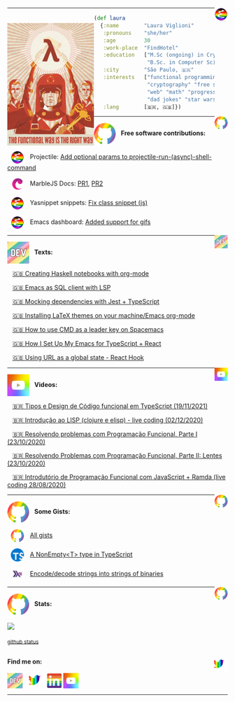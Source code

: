
<img src="https://github.com/Viglioni/viglioni/blob/main/pics/emacs logo.png"
     alt="emacs logo"
     height="30px"
     align="right" />
   
---

<img src="https://github.com/Viglioni/viglioni/blob/main/pics/functional.jpg"
     alt="Functional way is the right way"
     style="margin-top:20px;"
     height="280px"
     align="left" />

```clojure
(def laura
  {:name        "Laura Viglioni"
   :pronouns    "she/her"
   :age         30
   :work-place  "FindHotel"
   :education   ["M.Sc (ongoing) in Cryptography" 
                 "B.Sc. in Computer Science @ UNICAMP"]
   :city        "São Paulo, 🇧🇷"
   :interests   ["functional programming" "emacs" 
                 "cryptography" "free software" 
                 "web" "math" "progressive rock" 
                 "dad jokes" "star wars quotes"]
   :lang        [🇧🇷, 🇬🇧]})
```






<!---------------------
       FS SECTION 
----------------------->

<img src="https://github.com/Viglioni/viglioni/blob/main/pics/github.png"
     alt="github logo"
     height="30px"
     align="right" />
     
---
<img src="https://github.com/Viglioni/viglioni/blob/main/pics/github.png"
     alt="github logo"
     height="50px"
     align="center" /> &nbsp; **Free software contributions:**
    
&nbsp;&nbsp;<img src="https://github.com/Viglioni/viglioni/blob/main/pics/emacs logo.png"
     alt="emacs logo"
     height="30px"
     style="padding-right: 10px;"
     align="center" /> Projectile: [Add optional params to projectile-run-(async)-shell-command](https://github.com/bbatsov/projectile/pull/1675)

&nbsp;&nbsp;<img src="https://github.com/Viglioni/viglioni/blob/main/pics/marblejs.png"
     alt="emacs logo"
     height="30px"
     style="padding-right: 10px;"
     align="center" /> MarbleJS Docs: [PR1](https://github.com/marblejs/docs/pull/28), [PR2](https://github.com/marblejs/docs/pull/29)
     
&nbsp;&nbsp;<img src="https://github.com/Viglioni/viglioni/blob/main/pics/emacs logo.png"
     alt="emacs logo"
     height="30px"
     style="padding-right: 10px;"
     align="center" /> Yasnippet snippets: [Fix class snippet (js)](https://github.com/AndreaCrotti/yasnippet-snippets/pull/426)
     
&nbsp;&nbsp;<img src="https://github.com/Viglioni/viglioni/blob/main/pics/emacs logo.png"
     alt="emacs logo"
     height="30px"
     style="padding-right: 10px;"
     align="center" /> Emacs dashboard: [Added support for gifs](https://github.com/emacs-dashboard/emacs-dashboard/pull/327)     









<!---------------------
     TEXTS SECTION 
----------------------->

<img src="https://github.com/Viglioni/viglioni/blob/main/pics/dev.jpeg"
     alt="dev.to logo"
     height="30px"
     align="right" />
     
---

<img src="https://github.com/Viglioni/viglioni/blob/main/pics/dev.jpeg"
     alt="dev.to logo"
     height="50px"
     align="center" /> &nbsp; **Texts:**

&nbsp;&nbsp;&nbsp;[🇬🇧 Creating Haskell notebooks with org-mode](https://dev.to/viglioni/creating-haskell-notebooks-with-org-mode-4h7)
     
&nbsp;&nbsp;&nbsp;[🇬🇧 Emacs as SQL client with LSP](https://dev.to/viglioni/emacs-as-sql-client-with-lsp-143l)
     
&nbsp;&nbsp;&nbsp;[🇬🇧 Mocking dependencies with Jest + TypeScript](https://dev.to/viglioni/mocking-dependencies-with-jest-typescript-12im)

&nbsp;&nbsp;&nbsp;[🇬🇧 Installing LaTeX themes on your machine/Emacs org-mode](https://dev.to/viglioni/installing-latex-themes-on-your-machine-emacs-org-mode-1k9e)
     
&nbsp;&nbsp;&nbsp;[🇬🇧 How to use CMD as a leader key on Spacemacs](https://dev.to/viglioni/how-to-use-cmd-as-a-leader-key-on-spacemacs-3281)
     
&nbsp;&nbsp;&nbsp;[🇬🇧 How I Set Up My Emacs for TypeScript + React](https://dev.to/viglioni/how-i-set-up-my-emacs-for-typescript-3eeh)
    
&nbsp;&nbsp;&nbsp;[🇬🇧 Using URL as a global state - React Hook](https://dev.to/viglioni/using-url-as-a-global-state-react-hook-25l3)







<!---------------------
    VIDEOS SECTION 
----------------------->

<img src="https://github.com/Viglioni/viglioni/blob/main/pics/youtube.jpeg"
     alt="youtube logo"
     height="30px"
     align="right" />
     
---
     
<img src="https://github.com/Viglioni/viglioni/blob/main/pics/youtube.jpeg"
     alt="youtube logo"
     height="50px"
     align="center" /> &nbsp; **Videos:**

&nbsp;&nbsp;&nbsp;[🇧🇷 Tipos e Design de Código funcional em TypeScript (19/11/2021)](https://www.youtube.com/watch?v=mHa7_2THepc)

&nbsp;&nbsp;&nbsp;[🇧🇷 Introdução ao LISP (clojure e elisp) - live coding (02/12/2020)](https://www.youtube.com/watch?v=IIp9YaXRHVY)
     
&nbsp;&nbsp;&nbsp;[🇧🇷 Resolvendo problemas com Programação Funcional, Parte I (23/10/2020)](https://www.youtube.com/watch?v=11HGQkaOT8c)
     
&nbsp;&nbsp;&nbsp;[🇧🇷 Resolvendo Problemas com Programação Funcional, Parte II: Lentes (23/10/2020)](https://www.youtube.com/watch?v=pFYIDtgkYb0)
     
&nbsp;&nbsp;&nbsp;[🇧🇷 Introdutório de Programação Funcional com JavaScript + Ramda  (live coding 28/08/2020)](https://www.youtube.com/watch?v=bTskYwX-c7U)
  
  
  
  
  
  

<!---------------------
     GISTS SECTION 
----------------------->
<img src="https://github.com/Viglioni/viglioni/blob/main/pics/github.png"
     alt="github logo"
     height="30px"
     align="right" />

---
<img src="https://github.com/Viglioni/viglioni/blob/main/pics/github.png"
     alt="github logo"
     height="50px"
     align="center" /> &nbsp; **Some Gists:**

&nbsp;&nbsp;<img src="https://github.com/Viglioni/viglioni/blob/main/pics/github.png"
     alt="guthub"
     height="30px"
     style="padding-right: 10px;"
     align="center" /> [All gists](https://gist.github.com/Viglioni)
     
&nbsp;&nbsp;<img src="https://github.com/Viglioni/viglioni/blob/main/pics/ts-logo.png"
     alt="typescript logo"
     height="30px"
     style="padding-right: 10px;"
     align="center" /> [A NonEmpty\<T\> type in TypeScript](https://gist.github.com/Viglioni/c47568a51a5b17ff2a8b7c4b71b175b0)

&nbsp;&nbsp;<img src="https://github.com/Viglioni/viglioni/blob/main/pics/haskell-logo.png"
     alt="haskell logo"
     height="30px"
     style="padding-right: 10px;"
     align="center" /> [Encode/decode strings into strings of binaries](https://gist.github.com/Viglioni/ab9e7c974718756985d028bf978b1640)
     
     
<!---------------------
     STATS SECTION 
----------------------->
     
<img src="https://github.com/Viglioni/viglioni/blob/main/pics/github.png"
     alt="github logo"
     height="30px"
     align="right" />

---

<img src="https://github.com/Viglioni/viglioni/blob/main/pics/github.png"
     alt="github logo"
     height="50px"
     align="center" /> &nbsp; **Stats:**
     

<img src="https://github-readme-stats.vercel.app/api/top-langs/?username=viglioni&layout=compact&langs_count=6&exclude_repo=lauremacs,.emacs.d,projectile"
     align="center" 
      />
     
 
<sub><a href="https://github.com/anuraghazra/github-readme-stats">github status</a></sub>
 
<!---------------------
  FIND ME ON SECTION 
----------------------->


<img src="https://github.com/Viglioni/viglioni/blob/main/pics/twitter.jpeg"
     alt="twitter logo"
     height="30px"
     align="right" />
---

#### Find me on:
[<img src="https://github.com/Viglioni/viglioni/blob/main/pics/dev.jpeg"
     alt="dev.to logo"
     height="35px"
     align="center" 
     />](https://dev.to/viglioni)
     [<img src="https://github.com/Viglioni/viglioni/blob/main/pics/twitter.jpeg"
     alt="twitter logo"
     height="35px"
     align="center" />](https://twitter.com/LauraViglioni)
     [<img src="https://github.com/Viglioni/viglioni/blob/main/pics/linkedin.jpeg"
     alt="linkedin logo"
     height="35px"
     align="center" />](https://www.linkedin.com/in/viglioni/)
     [<img src="https://github.com/Viglioni/viglioni/blob/main/pics/youtube.jpeg"
     alt="youtube logo"
     height="35px"
     align="center" />](https://www.youtube.com/channel/UCodDftdRjG6vQVna5WoWFdA)
     
     
  ---
     

